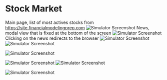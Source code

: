 # Stock Market
Main page, list of most actives stocks from https://site.financialmodelingprep.com
![Simulator Screenshot](https://github.com/user-attachments/assets/5386825b-4461-4d43-804c-914c7da9bfa6)
News, modal view that is fixed at the bottom of the screen
![Simulator Screenshot](https://github.com/user-attachments/assets/3dce725d-a30c-4851-a1d6-3e4b6f4a8db8) 
Clicking on the news redirects to the browser
![Simulator Screenshot](https://github.com/user-attachments/assets/12229e01-3d6d-4749-98a5-6a4ae7841d61)
![Simulator Screenshot](https://github.com/user-attachments/assets/ad2f9766-a3bb-4712-a0a4-490038ef8751)

![Simulator Screenshot](https://github.com/user-attachments/assets/678408cb-9df1-4d73-a33d-8a191f3327e7)

![Simulator Screenshot](https://github.com/user-attachments/assets/9d924e02-0135-4e19-948a-e670aa313075)
![Simulator Screenshot](https://github.com/user-attachments/assets/8fbba179-9fc4-4334-aaa3-5a25d3ac0d48)


![Simulator Screenshot](https://github.com/user-attachments/assets/ead14c8c-71bd-48dd-b37a-31a929344c3b)
